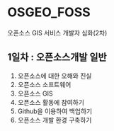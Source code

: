 # OSGEO_FOSS
오픈소스 GIS 서비스 개발자 심화(2차)

## 1일차 : 오픈소스개발 일반
1. 오픈소스에 대한 오해와 진실
2. 오픈소스 소프트웨어
3. 오픈소스 GIS
4. 오픈소스 활동에 참여하기
5. Github을 이용하여 백업하기
6. 오픈소스 개발 환경 구축하기
